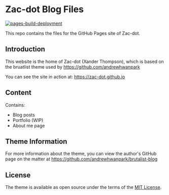 # Zac-dot Blog Files

[![pages-build-deployment](https://github.com/Zac-dot/Zac-dot.github.io/actions/workflows/pages/pages-build-deployment/badge.svg)](https://github.com/Zac-dot/Zac-dot.github.io/actions/workflows/pages/pages-build-deployment)

This repo contains the files for the GitHub Pages site of Zac-dot.

## Introduction

This website is the home of Zac-dot (Xander Thompson), which is based on the bruatlist theme used by https://github.com/andrewhwanpark

You can see the site in action at: https://zac-dot.github.io

## Content

Contains:
- Blog posts
- Portfolio (WIP)
- About me page


## Theme Information

For more information about the theme, you can view the author's GitHub page on the matter at https://github.com/andrewhwanpark/brutalist-blog

## License

The theme is available as open source under the terms of the [MIT License](https://opensource.org/licenses/MIT).
